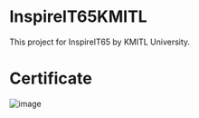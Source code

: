 # InspireIT65KMITL
This project for InspireIT65 by KMITL University.

# Certificate
![image](https://cdn.discordapp.com/attachments/628921476552065053/941646470048788480/unknown.png)
